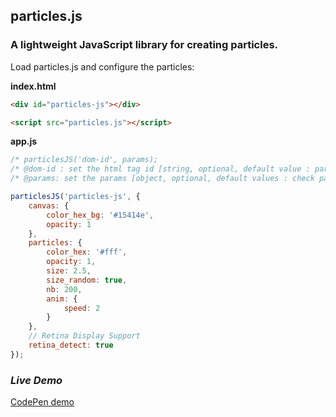 ## particles.js

### A lightweight JavaScript library for creating particles.

Load particles.js and configure the particles:

**index.html**
```html
<div id="particles-js"></div>

<script src="particles.js"></script>
```

**app.js**
```javascript
/* particlesJS('dom-id', params);
/* @dom-id : set the html tag id [string, optional, default value : particles-js]
/* @params: set the params [object, optional, default values : check particles.js] */

particlesJS('particles-js', {
	canvas: {
		color_hex_bg: '#15414e',
		opacity: 1
	},
	particles: {
	    color_hex: '#fff',
		opacity: 1,
		size: 2.5,
		size_random: true,
		nb: 200,
		anim: {
			speed: 2
		}
	},
	// Retina Display Support
	retina_detect: true
});
```

### ***Live Demo***
<a href="http://codepen.io/VincentGarreau/pen/pnlso" target="_blank">CodePen demo</a>
